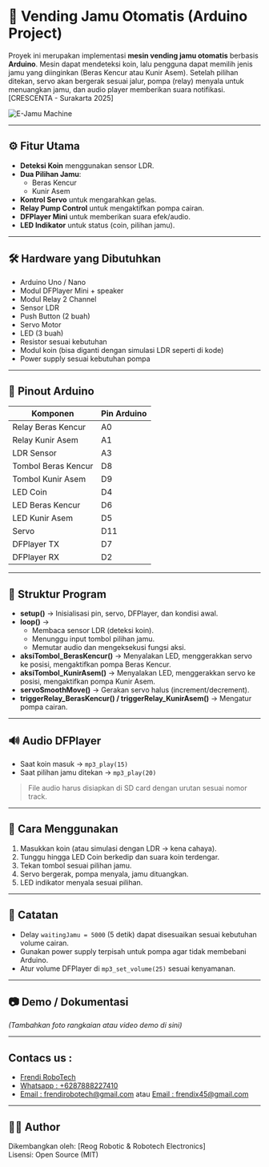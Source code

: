 # 🍶 Vending Jamu Otomatis (Arduino Project)

Proyek ini merupakan implementasi **mesin vending jamu otomatis** berbasis **Arduino**. Mesin dapat mendeteksi koin, lalu pengguna dapat memilih jenis jamu yang diinginkan (Beras Kencur atau Kunir Asem). Setelah pilihan ditekan, servo akan bergerak sesuai jalur, pompa (relay) menyala untuk menuangkan jamu, dan audio player memberikan suara notifikasi. [CRESCENTA - Surakarta 2025]

![E-Jamu Machine](https://github.com/Frendi-X/E-Jamu-Berbasis-Arduino/blob/main/picture/Vending%20Jamu.jpg) 

---

## ⚙️ Fitur Utama
- **Deteksi Koin** menggunakan sensor LDR.
- **Dua Pilihan Jamu**: 
  - Beras Kencur  
  - Kunir Asem
- **Kontrol Servo** untuk mengarahkan gelas.
- **Relay Pump Control** untuk mengaktifkan pompa cairan.
- **DFPlayer Mini** untuk memberikan suara efek/audio.
- **LED Indikator** untuk status (coin, pilihan jamu).

---

## 🛠️ Hardware yang Dibutuhkan
- Arduino Uno / Nano
- Modul DFPlayer Mini + speaker
- Modul Relay 2 Channel
- Sensor LDR
- Push Button (2 buah)
- Servo Motor
- LED (3 buah)
- Resistor sesuai kebutuhan
- Modul koin (bisa diganti dengan simulasi LDR seperti di kode)
- Power supply sesuai kebutuhan pompa

---

## 📌 Pinout Arduino
| Komponen            | Pin Arduino |
|---------------------|-------------|
| Relay Beras Kencur  | A0          |
| Relay Kunir Asem    | A1          |
| LDR Sensor          | A3          |
| Tombol Beras Kencur | D8          |
| Tombol Kunir Asem   | D9          |
| LED Coin            | D4          |
| LED Beras Kencur    | D6          |
| LED Kunir Asem      | D5          |
| Servo               | D11         |
| DFPlayer TX         | D7          |
| DFPlayer RX         | D2          |

---

## 📂 Struktur Program
- **setup()** → Inisialisasi pin, servo, DFPlayer, dan kondisi awal.
- **loop()** → 
  - Membaca sensor LDR (deteksi koin).  
  - Menunggu input tombol pilihan jamu.  
  - Memutar audio dan mengeksekusi fungsi aksi.
- **aksiTombol_BerasKencur()** → Menyalakan LED, menggerakkan servo ke posisi, mengaktifkan pompa Beras Kencur.
- **aksiTombol_KunirAsem()** → Menyalakan LED, menggerakkan servo ke posisi, mengaktifkan pompa Kunir Asem.
- **servoSmoothMove()** → Gerakan servo halus (increment/decrement).
- **triggerRelay_BerasKencur() / triggerRelay_KunirAsem()** → Mengatur pompa cairan.

---

## 🔊 Audio DFPlayer
- Saat koin masuk → `mp3_play(15)`  
- Saat pilihan jamu ditekan → `mp3_play(20)`

> File audio harus disiapkan di SD card dengan urutan sesuai nomor track.

---

## 🚀 Cara Menggunakan
1. Masukkan koin (atau simulasi dengan LDR → kena cahaya).  
2. Tunggu hingga LED Coin berkedip dan suara koin terdengar.  
3. Tekan tombol sesuai pilihan jamu.  
4. Servo bergerak, pompa menyala, jamu dituangkan.  
5. LED indikator menyala sesuai pilihan.

---

## 📝 Catatan
- Delay `waitingJamu = 5000` (5 detik) dapat disesuaikan sesuai kebutuhan volume cairan.  
- Gunakan power supply terpisah untuk pompa agar tidak membebani Arduino.  
- Atur volume DFPlayer di `mp3_set_volume(25)` sesuai kenyamanan.

---

## 📷 Demo / Dokumentasi
*(Tambahkan foto rangkaian atau video demo di sini)*

---

## Contacs us : 
* [Frendi RoboTech](https://www.instagram.com/frendi.co/)
* [Whatsapp : +6287888227410](https://wa.me/+6287888227410)
* [Email    : frendirobotech@gmail.com](https://mail.google.com/mail/u/0/?view=cm&tf=1&fs=1&to=frendirobotech@gmail.com) atau [Email    : frendix45@gmail.com](https://mail.google.com/mail/u/0/?view=cm&tf=1&fs=1&to=frendix45@gmail.com)

---

## 👨‍💻 Author
Dikembangkan oleh: [Reog Robotic & Robotech Electronics]  
Lisensi: Open Source (MIT)
